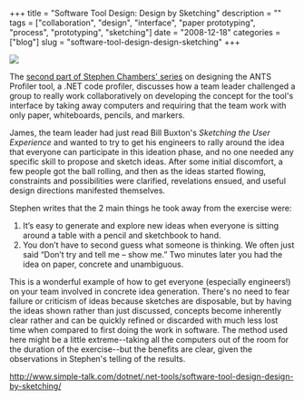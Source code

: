 +++
title = "Software Tool Design: Design by Sketching"
description = ""
tags = ["collaboration", "design", "interface", "paper prototyping", "process", "prototyping", "sketching"]
date = "2008-12-18"
categories = ["blog"]
slug = "software-tool-design-design-sketching"
+++



  <div class="notebook-screenshot"><a href="http://www.simple-talk.com/dotnet/.net-tools/software-tool-design-design-by-sketching/"><img src="http://media.konigi.com/notebook/design-by-sketching.jpg" class="notebook-image" /></a></div><p>The <a href="http://www.simple-talk.com/dotnet/.net-tools/software-tool-design-design-by-sketching/">second part of Stephen Chambers' series</a> on designing the ANTS Profiler tool, a .NET code profiler, discusses how a team leader challenged a group to really work collaboratively on developing the concept for the tool's interface by taking away computers and requiring that the team work with only paper, whiteboards, pencils, and markers.</p>
<p>James, the team leader had just read Bill Buxton's <em>Sketching the User Experience</em> and wanted to try to get his engineers to rally around the idea that everyone can participate in this ideation phase, and no one needed any specific skill to propose and sketch ideas. After some initial discomfort, a few people got the ball rolling, and then as the ideas started flowing, constraints and possibilities were clarified, revelations ensued, and useful design directions manifested themselves.</p>
<p>Stephen writes that the 2 main things he took away from the exercise were:</p>
<ol>
<li>It’s easy to generate and explore new ideas when everyone is sitting around a table with a pencil and sketchbook to hand.</li>
<li>You don’t have to second guess what someone is thinking. We often just said “Don’t try and tell me – show me.” Two minutes later you had the idea on paper, concrete and unambiguous. </li>
</ol>
<p>This is a wonderful example of how to get everyone (especially engineers!) on your team involved in concrete idea generation. There's no need to fear failure or criticism of ideas because sketches are disposable, but by having the ideas shown rather than just discussed, concepts become inherently clear rather and can be quickly refined or discarded with much less lost time when compared to first doing the work in software. The method used here might be a little extreme--taking all the computers out of the room for the duration of the exercise--but the benefits are clear, given the observations in Stephen's telling of the results.</p>
    
  <a href="http://www.simple-talk.com/dotnet/.net-tools/software-tool-design-design-by-sketching/">http://www.simple-talk.com/dotnet/.net-tools/software-tool-design-design-by-sketching/</a>
